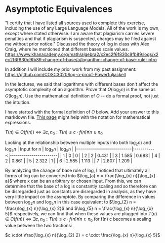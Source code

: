# Asymptotic Equivalences

"I certify that I have listed all sources used to complete this exercise, including the use of any Large Language Models. All of the work is my own, except where stated otherwise. I am aware that plagiarism carries severe penalties and that if plagiarism is suspected, charges may be filed against me without prior notice." 
Discussed the theory of log in class with Alex Craig, where he mentioned that different bases scale values.
https://www.khanacademy.org/math/algebra2/x2ec2f6f830c9fb89:logs/x2ec2f6f830c9fb89:change-of-base/a/logarithm-change-of-base-rule-intro

In addition I will include my prior work from my past assignment: https://github.com/COSC3020/log-o-proof-Powerfuljackell

In the lectures, we said that logarithms with different bases don't affect the
asymptotic complexity of an algorithm. Prove that $O(\log_{2} n)$ is the same as
$O(\log_{5} n)$. Use the mathematical definition of $O$ -- do a formal proof,
not just the intuition.

I have started with the formal definition of $O$ below. Add your answer to this
markdown file. [This
page](https://docs.github.com/en/get-started/writing-on-github/working-with-advanced-formatting/writing-mathematical-expressions)
might help with the notation for mathematical expressions.

$T(n) \in O(f(n)) \iff \exists c, n_0: T(n) \leq c \cdot f(n) \forall n \geq n_0$

Looking at the relationship between multiple inputs into both $\log_{2} n)$ and $\log_{5} n$
| Input for n              | $\log_{2} n$  |    $\log_{5} n$      |
|----------------------------|:-----------:|------------------------|
| 1                  |      0      |     0    |
| 2                  |      2      |     0.431    |
| 3                  |       1.585     |     0.683    |
| 4                  |      2      |     0.861    |
| 5                  |      2.322      |      1   |
| 6                  |      2.585      |     1.113    |
| 7                  |      2.807      |      1.209    |

By analyzing the change of base rule of log, I noticed that ultimately all forms of log can be converted into $\log_{a} n = \frac{\log_{x} n}{\log_{x} a}$ where x can be an arbitrary or chosen input. 
From this, we can determine that the base of a log is constantly scaling and so therefore can be disregarded just as constants are disregarded in analysis, as they have very little impact on the asymptote.
By comparing the difference in values between $\log_{2} n$ and $\log_{5} n$ in this case equivalent to $\log_{2} n = \frac{\log_{x} n}{\log_{x} 2}$ and $\log_{5} n = \frac{\log_{x} n}{\log_{x} 5}$ respectively, 
we can find that when these values are plugged into $T(n) \in O(f(n)) \iff \exists c, n_0: T(n) \leq c \cdot f(n) \forall n \geq n_0$ for f(n) c becomes a scaling value between the two fractions:

$c \cdot \frac{\log_{x} n}{\log_{2} 2} = c \cdot \frac{\log_{x} n}{\log_{x} 5}$

